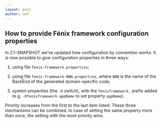 ```yaml
---
layout: post
author: smf
---
```


## How to provide Fénix framework configuration properties

In 2.1-SNAPSHOT we've updated how configuration by convention works.  It is
now possible to give configuration properties in three ways:

  1. using file `fenix-framework.properties`;

  2. using file `fenix-framework-NNN.properties`, where `NNN` is the name of
  the BackEnd of the generated domain-specific code;

  3. system properties (the `-D` switch), with the `fenixframework.` prefix
  added (e.g. `-Dfenixframework.appName` to set property `appName`).

Priority increases from the first to the last item listed.  These three
mechanisms can be combined.  In case of setting the same property more than
once, the setting with the most priority wins.


